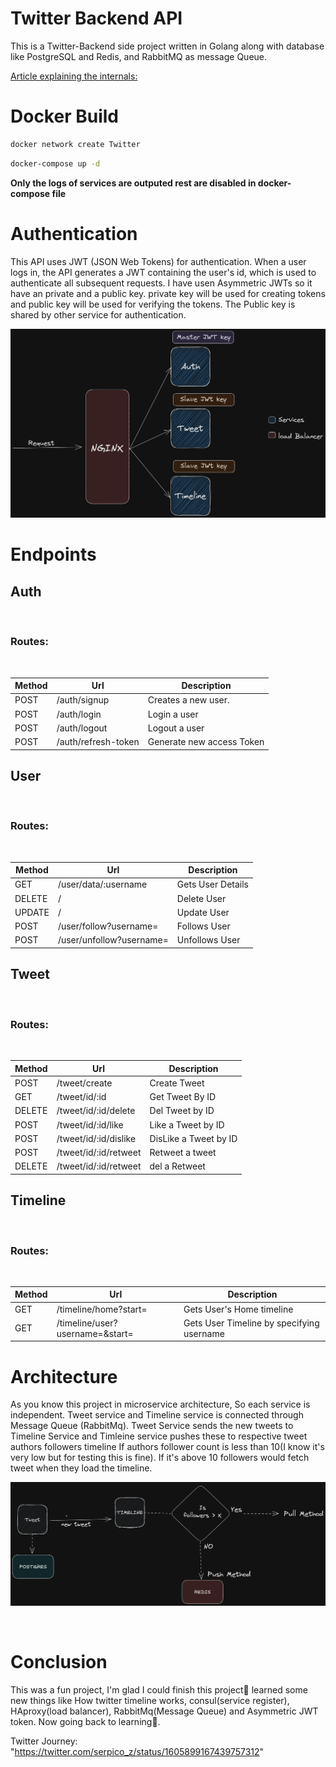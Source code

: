 # Twitter Backend API

This is a Twitter-Backend side project written in Golang along with
database like PostgreSQL and Redis, and RabbitMQ as message Queue.

[Article explaining the internals:](https://medium.com/@leoantony102/how-i-made-twitter-back-end-57addbaa14f5)

# Docker Build

```bash
docker network create Twitter
```

```bash
docker-compose up -d
```

<b>Only the logs of services are outputed rest are disabled in docker-compose file</b>

# Authentication

This API uses JWT (JSON Web Tokens) for authentication. When a user logs in, the API generates a JWT containing the user's id, which is used to authenticate all subsequent requests. I have usen Asymmetric
JWTs so it have an private and a public key. private key will be used for creating tokens and public key will be used for verifying the tokens. The Public key is shared by other service for authentication.

![Asymmetric JWT key](docs/img/slave_jwt_key.png)

# Endpoints

## Auth

&nbsp;

### Routes:

&nbsp;

| Method | Url                 | Description               |
| ------ | ------------------- | ------------------------- |
| POST   | /auth/signup        | Creates a new user.       |
| POST   | /auth/login         | Login a user              |
| POST   | /auth/logout        | Logout a user             |
| POST   | /auth/refresh-token | Generate new access Token |

## User

&nbsp;

### Routes:

&nbsp;

| Method | Url                      | Description       |
| ------ | ------------------------ | ----------------- |
| GET    | /user/data/:username     | Gets User Details |
| DELETE | /                        | Delete User       |
| UPDATE | /                        | Update User       |
| POST   | /user/follow?username=   | Follows User      |
| POST   | /user/unfollow?username= | Unfollows User    |

## Tweet

&nbsp;

### Routes:

&nbsp;

| Method | Url                   | Description           |
| ------ | --------------------- | --------------------- |
| POST   | /tweet/create         | Create Tweet          |
| GET    | /tweet/id/:id         | Get Tweet By ID       |
| DELETE | /tweet/id/:id/delete  | Del Tweet by ID       |
| POST   | /tweet/id/:id/like    | Like a Tweet by ID    |
| POST   | /tweet/id/:id/dislike | DisLike a Tweet by ID |
| POST   | /tweet/id/:id/retweet | Retweet a tweet       |
| DELETE | /tweet/id/:id/retweet | del a Retweet         |

## Timeline

&nbsp;

### Routes:

&nbsp;

| Method | Url                             | Description                               |
| ------ | ------------------------------- | ----------------------------------------- |
| GET    | /timeline/home?start=           | Gets User's Home timeline                 |
| GET    | /timeline/user?username=&start= | Gets User Timeline by specifying username |

# Architecture

As you know this project in microservice architecture, So each service is independent.
Tweet service and Timeline service is connected through Message Queue (RabbitMq). Tweet Service sends the new tweets to Timeline Service and Timleine service pushes these to respective tweet authors followers timeline If authors follower count is less than 10(I know it's very low but for testing this is fine). If it's above 10 followers would fetch tweet when they load the timeline.

![Tweet-Timleine link by Mq](docs/img/tweet-timeline.png)

&nbsp;

# Conclusion

This was a fun project, I'm glad I could finish this project😬 learned some new things like How twitter timeline works, consul(service register), HAproxy(load balancer), RabbitMq(Message Queue) and Asymmetric JWT token. Now going back to learning👋.

Twitter Journey: "https://twitter.com/serpico_z/status/1605899167439757312"
